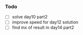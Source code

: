 ### Todo
- [ ] solve day10 part2
- [ ] improve speed for day12 solution
- [ ] find inx of result in day14 part2